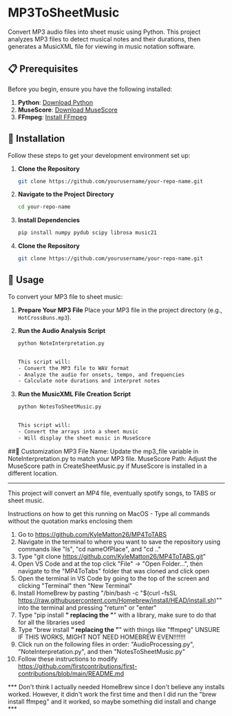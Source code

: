 # MP3ToSheetMusic

Convert MP3 audio files into sheet music using Python. This project analyzes MP3 files to detect musical notes and their durations, then generates a MusicXML file for viewing in music notation software.

## 📋 Prerequisites

Before you begin, ensure you have the following installed:

1. **Python**: [Download Python](https://www.python.org/)
2. **MuseScore**: [Download MuseScore](https://musescore.org/)
3. **FFmpeg**: [Install FFmpeg](https://ffmpeg.org/download.html)

## 🚀 Installation

Follow these steps to get your development environment set up:

1. **Clone the Repository**
   ```bash
   git clone https://github.com/yourusername/your-repo-name.git

2. **Navigate to the Project Directory**
   ```bash
   cd your-repo-name

3. **Install Dependencies**
   ```bash
   pip install numpy pydub scipy librosa music21

4. **Clone the Repository**
   ```bash
   git clone https://github.com/yourusername/your-repo-name.git


## 🎵 Usage

To convert your MP3 file to sheet music:

1. **Prepare Your MP3 File**
   Place your MP3 file in the project directory (e.g., `HotCrossBuns.mp3`).

2. **Run the Audio Analysis Script**
   ```bash
   python NoteInterpretation.py


   This script will:
   - Convert the MP3 file to WAV format
   - Analyze the audio for onsets, tempo, and frequencies
   - Calculate note durations and interpret notes

3. **Run the MusicXML File Creation Script**
   ```bash
   python NotesToSheetMusic.py


   This script will:
   - Convert the arrays into a sheet music
   - Will display the sheet music in MuseScore

##🔧 Customization
MP3 File Name: Update the mp3_file variable in NoteInterpretation.py to match your MP3 file.
MuseScore Path: Adjust the MuseScore path in CreateSheetMusic.py if MuseScore is installed in a different location.
















---------------------------------------------------------------------------------------------------------------------------------------
This project will convert an MP4 file, eventually spotify songs, to TABS or sheet music.

Instructions on how to get this running on MacOS - Type all commands without the quotation marks enclosing them

1) Go to https://github.com/KyleMatton26/MP4ToTABS
2) Navigate in the terminal to where you want to save the repository using commands like "ls", "cd nameOfPlace", and "cd .."
2) Type "git clone https://github.com/KyleMatton26/MP4ToTABS.git"
3) Open VS Code and at the top click "File" -> "Open Folder...", then navigate to the "MP4ToTabs" folder that was cloned and click open
4) Open the terminal in VS Code by going to the top of the screen and clicking "Terminal" then "New Terminal"
5) Install HomeBrew by pasting "/bin/bash -c "$(curl -fsSL https://raw.githubusercontent.com/Homebrew/install/HEAD/install.sh)"" into the terminal and pressing "return" or "enter"
6) Type "pip install ______" replacing the "______" with a library, make sure to do that for all the libraries used
7) Type "brew install ______" replacing the "______" with things like "ffmpeg" UNSURE IF THIS WORKS, MIGHT NOT NEED HOMEBREW EVEN!!!!!!!
8) Click run on the following files in order: "AudioProcessing.py", "NoteInterpretation.py", and then "NotesToSheetMusic.py"
9) Follow these instructions to modify https://github.com/firstcontributions/first-contributions/blob/main/README.md


*** Don't think I actually needed HomeBrew since I don't believe any installs worked. However, it didn't work the first time and then I did run the "brew install ffmpeg" and it worked, so maybe something did install and change ***